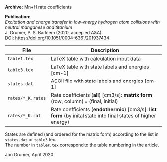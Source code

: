 **Archive:** Mn+H rate coefficients  

**Publication:**  
*Excitation and charge transfer in low-energy hydrogen atom collisions with neutral manganese and titanium*  
J. Grumer, P. S. Barklem (2020, accepted A&A)  
DOI: https://doi.org/10.1051/0004-6361/201937434

File         | Description
-------------|--------------------------------------------------------------------------------------------------------
`table1.tex` | LaTeX table with calculation input data
`table3.tex` | LaTeX table with state labels and energies [cm-1]
`states.dat` | ASCII file with state labels and energies [cm-1]
`rates/*_K.rates`  | Rate coefficients (**all**) [cm3/s]: **matrix form** (row, column) = (final, initial)
`rates/*_K.rat`    | Rate coefficients (**endothermic**) [cm3/s]: **list form** (by inital state into final states of higher energy)

States are defined (and ordered for the matrix form) according to the list in `states.dat` or `table3`.tex.  
The number in `table#.tex` correspond to the table numbering in the article.

Jon Grumer, April 2020

